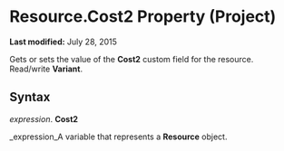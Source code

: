 
# Resource.Cost2 Property (Project)

 **Last modified:** July 28, 2015

Gets or sets the value of the  **Cost2** custom field for the resource. Read/write **Variant**.

## Syntax

 _expression_. **Cost2**

 _expression_A variable that represents a  **Resource** object.

